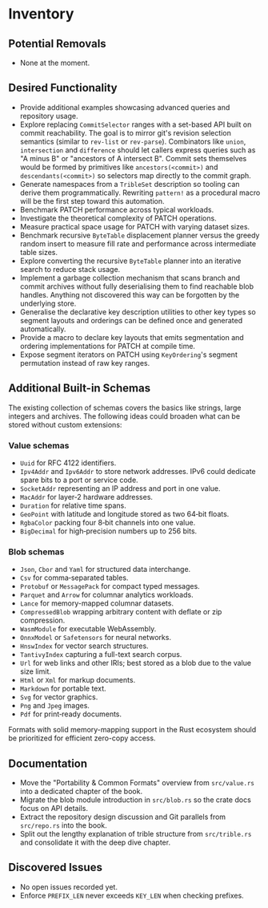 # Inventory

## Potential Removals
- None at the moment.

## Desired Functionality
- Provide additional examples showcasing advanced queries and repository usage.
- Explore replacing `CommitSelector` ranges with a set-based API
  built on commit reachability. The goal is to mirror git's revision
  selection semantics (similar to `rev-list` or `rev-parse`).
  Combinators like `union`, `intersection` and `difference` should let
  callers express queries such as "A minus B" or "ancestors of A
  intersect B". Commit sets themselves would be formed by primitives
  like `ancestors(<commit>)` and `descendants(<commit>)` so selectors
  map directly to the commit graph.
- Generate namespaces from a `TribleSet` description so tooling can
  derive them programmatically. Rewriting `pattern!` as a procedural
  macro will be the first step toward this automation.
- Benchmark PATCH performance across typical workloads.
- Investigate the theoretical complexity of PATCH operations.
- Measure practical space usage for PATCH with varying dataset sizes.
- Benchmark recursive `ByteTable` displacement planner versus the greedy random insert to measure fill rate and performance across intermediate table sizes.
- Explore converting the recursive `ByteTable` planner into an iterative search to reduce stack usage.
- Implement a garbage collection mechanism that scans branch and commit
  archives without fully deserialising them to find reachable blob handles.
  Anything not discovered this way can be forgotten by the underlying store.
- Generalise the declarative key description utilities to other key types so
  segment layouts and orderings can be defined once and generated automatically.
- Provide a macro to declare key layouts that emits segmentation and
  ordering implementations for PATCH at compile time.
- Expose segment iterators on PATCH using `KeyOrdering`'s segment permutation instead of raw key ranges.

## Additional Built-in Schemas
The existing collection of schemas covers the basics like strings, large
integers and archives.  The following ideas could broaden what can be stored
without custom extensions:

### Value schemas
- `Uuid` for RFC&nbsp;4122 identifiers.
- `Ipv4Addr` and `Ipv6Addr` to store network addresses.  IPv6 could dedicate
  spare bits to a port or service code.
- `SocketAddr` representing an IP address and port in one value.
- `MacAddr` for layer‑2 hardware addresses.
- `Duration` for relative time spans.
- `GeoPoint` with latitude and longitude stored as two 64‑bit floats.
- `RgbaColor` packing four 8‑bit channels into one value.
- `BigDecimal` for high‑precision numbers up to 256 bits.

### Blob schemas
- `Json`, `Cbor` and `Yaml` for structured data interchange.
- `Csv` for comma‑separated tables.
- `Protobuf` or `MessagePack` for compact typed messages.
- `Parquet` and `Arrow` for columnar analytics workloads.
- `Lance` for memory-mapped columnar datasets.
- `CompressedBlob` wrapping arbitrary content with deflate or zip compression.
- `WasmModule` for executable WebAssembly.
- `OnnxModel` or `Safetensors` for neural networks.
- `HnswIndex` for vector search structures.
- `TantivyIndex` capturing a full-text search corpus.
- `Url` for web links and other IRIs; best stored as a blob due to the value
  size limit.
- `Html` or `Xml` for markup documents.
- `Markdown` for portable text.
- `Svg` for vector graphics.
- `Png` and `Jpeg` images.
- `Pdf` for print‑ready documents.

Formats with solid memory-mapping support in the Rust ecosystem should be
prioritized for efficient zero-copy access.

## Documentation
- Move the "Portability & Common Formats" overview from `src/value.rs` into a
  dedicated chapter of the book.
- Migrate the blob module introduction in `src/blob.rs` so the crate docs focus
  on API details.
- Extract the repository design discussion and Git parallels from `src/repo.rs`
  into the book.
- Split out the lengthy explanation of trible structure from `src/trible.rs`
  and consolidate it with the deep dive chapter.

## Discovered Issues
- No open issues recorded yet.
- Enforce `PREFIX_LEN` never exceeds `KEY_LEN` when checking prefixes.
